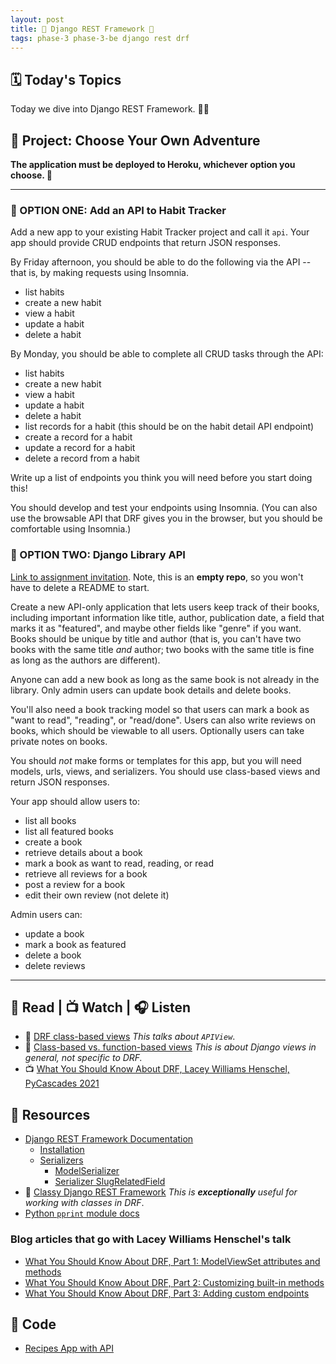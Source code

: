```yaml
---
layout: post
title: 🐻 Django REST Framework 🐻
tags: phase-3 phase-3-be django rest drf
---
```


## 🗓️ Today's Topics

Today we dive into Django REST Framework. 🏊‍♂️

## 🎯 Project: Choose Your Own Adventure

**The application must be deployed to Heroku, whichever option you choose. 🚀**

---

### 🐪 OPTION ONE: Add an API to Habit Tracker

Add a new app to your existing Habit Tracker project and call it `api`. Your app should provide CRUD endpoints that return JSON responses.

By Friday afternoon, you should be able to do the following via the API -- that is, by making requests using Insomnia.

- list habits
- create a new habit
- view a habit
- update a habit
- delete a habit

By Monday, you should be able to complete all CRUD tasks through the API:

- list habits
- create a new habit
- view a habit
- update a habit
- delete a habit
- list records for a habit (this should be on the habit detail API endpoint)
- create a record for a habit
- update a record for a habit
- delete a record from a habit

Write up a list of endpoints you think you will need before you start doing this!

You should develop and test your endpoints using Insomnia. (You can also use the browsable API that DRF gives you in the browser, but you should be comfortable using Insomnia.)

### 🐫 OPTION TWO: Django Library API

[Link to assignment invitation](https://classroom.github.com/a/fA4dmN49). Note, this is an **empty repo**, so you won't have to delete a README to start.

Create a new API-only application that lets users keep track of their books, including important information like title, author, publication date, a field that marks it as "featured", and maybe other fields like "genre" if you want. Books should be unique by title and author (that is, you can't have two books with the same title _and_ author; two books with the same title is fine as long as the authors are different).

Anyone can add a new book as long as the same book is not already in the library. Only admin users can update book details and delete books.

You'll also need a book tracking model so that users can mark a book as "want to read", "reading", or "read/done". Users can also write reviews on books, which should be viewable to all users. Optionally users can take private notes on books.

You should _not_ make forms or templates for this app, but you will need models, urls, views, and serializers. You should use class-based views and return JSON responses.

Your app should allow users to:

- list all books
- list all featured books
- create a book
- retrieve details about a book
- mark a book as want to read, reading, or read
- retrieve all reviews for a book
- post a review for a book
- edit their own review (not delete it)

Admin users can:

- update a book
- mark a book as featured
- delete a book
- delete reviews

___

## 📖 Read | 📺 Watch | 🎧 Listen

- 📖 [DRF class-based views](https://www.django-rest-framework.org/api-guide/views/) _This talks about `APIView`_.
- 📖 [Class-based vs. function-based views](https://simpleisbetterthancomplex.com/article/2017/03/21/class-based-views-vs-function-based-views.html) _This is about Django views in general, not specific to DRF._
- 📺 [What You Should Know About DRF, Lacey Williams Henschel, PyCascades 2021](https://www.youtube.com/watch?v=06DJBu1zwoY)

## 🔖 Resources

- [Django REST Framework Documentation](https://www.django-rest-framework.org/)
  - [Installation](https://www.django-rest-framework.org/#installation)
  - [Serializers](https://www.django-rest-framework.org/api-guide/serializers/)
    - [ModelSerializer](https://docs.djangoproject.com/en/stable/api-guide/serializers#modelserializer)
    - [Serializer SlugRelatedField](https://docs.djangoproject.com/en/stable/api-guide/relations#slugrelatedfield)
- 💜 [Classy Django REST Framework](http://www.cdrf.co/) _This is **exceptionally** useful for working with classes in DRF_.
- [Python `pprint` module docs](https://docs.python.org/3/library/pprint.html)

### Blog articles that go with Lacey Williams Henschel's talk

- [What You Should Know About DRF, Part 1: ModelViewSet attributes and methods](https://www.laceyhenschel.com/blog/2021/2/22/what-you-should-know-about-drf-part-1-modelviewset-attributes-and-methods)
- [What You Should Know About DRF, Part 2: Customizing built-in methods](https://www.laceyhenschel.com/blog/2021/2/23/what-you-should-know-about-drf-part-2-customizing-built-in-methods)
- [What You Should Know About DRF, Part 3: Adding custom endpoints](https://www.laceyhenschel.com/blog/2021/2/23/what-you-should-know-about-django-rest-framework-part-3-adding-custom-endpoints)

## 🦉 Code

- [Recipes App with API](https://github.com/Momentum-Team-10/example-django-recipes)
